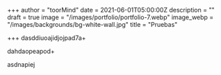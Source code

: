 +++
author = "toorMind"
date = 2021-06-01T05:00:00Z
description = ""
draft = true
image = "/images/portfolio/portfolio-7.webp"
image_webp = "/images/backgrounds/bg-white-wall.jpg"
title = "Pruebas"

+++
dasddiuoajidjojpad7a+

dahdaopeapod+

asdnapiej